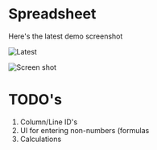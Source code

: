 Spreadsheet
======================================

Here's the latest demo screenshot

![Latest](https://dl.dropboxusercontent.com/u/31042440/spreadsheet/beta-2.png)

![Screen shot](https://dl.dropboxusercontent.com/u/31042440/spreadsheet/beta-1.png)

# TODO's

1. Column/Line ID's
2. UI for entering non-numbers (formulas
3. Calculations
